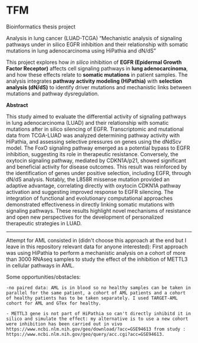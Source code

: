 # TFM
Bioinformatics thesis project

Analysis in lung cancer (LUAD-TCGA)
“Mechanistic analysis of signaling pathways under in silico EGFR inhibition and their relationship with somatic mutations in lung adenocarcinoma using HiPathia and dN/dS”

This project explores how *in silico* inhibition of **EGFR (Epidermal Growth Factor Receptor)** affects 
cell signaling pathways in **lung adenocarcinoma**, and how these effects relate to **somatic mutations** 
in patient samples. The analysis integrates **pathway activity modeling (HiPathia)** with 
**selection analysis (dN/dS)** to identify driver mutations and mechanistic links between mutations 
and pathway dysregulation.


**Abstract**

This study aimed to evaluate the differential activity of signaling pathways in lung adenocarcinoma (LUAD) and their relationship with somatic mutations after in silico silencing of EGFR. Transcriptomic and mutational data from TCGA-LUAD was analyzed determining pathway activity with HiPathia, and assessing selective pressures on genes using the dNdScv model. The FoxO signaling pathway emerged as a potential bypass to EGFR inhibition, suggesting its role in therapeutic resistance. Conversely, the oxytocin signaling pathway, mediated by CDKN1A/p21, showed significant and beneficial activity for disease outcomes. This result was reinforced by the identification of genes under positive selection, including EGFR, through dN/dS analysis. Notably, the L858R missense mutation provided an adaptive advantage, correlating directly with oxytocin CDKN1A pathway activation and suggesting improved response to EGFR silencing. The integration of functional and evolutionary computational approaches demonstrated effectiveness in directly linking somatic mutations with signaling pathways. These results highlight novel mechanisms of resistance and open new perspectives for the development of personalized therapeutic strategies in LUAD.


---------------------------------------------------------------------------------
Attempt for AML consisted in (didn't choose this approach at the end but I leave in this repository relevant data for anyone interested):
First approach was using HiPathia to perform a mechanistic analysis on a cohort of more than 3000 RNAseq samples to study the effect of the inhibition of METTL3 in cellular pathways in AML.

Some opportunities/obstacles:

    -no paired data: AML is in blood so no healthy samples can be taken in parallel for the same patient, a cohort of AML patients and a cohort of healthy patients has to be taken separately. I used TARGET-AML cohort for AML and GTex for healthy.

    - METTL3 gene is not part of HiPathia so can't directly inhibitd it in silico and simulate the effect: my alternative is to use a new cohort were inhibition has been carried out in vivo https://www.ncbi.nlm.nih.gov/geo/download/?acc=GSE94613 from study : https://www.ncbi.nlm.nih.gov/geo/query/acc.cgi?acc=GSE94613.



